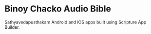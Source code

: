 # Binoy Chacko Audio Bible

Sathyavedapusthakam Android and iOS apps built using Scripture App Builder.


